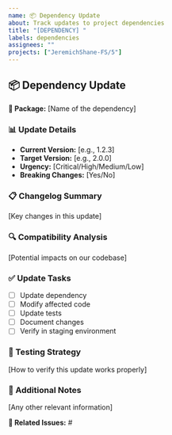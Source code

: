 ```yaml
---
name: 📦 Dependency Update
about: Track updates to project dependencies
title: "[DEPENDENCY] "
labels: dependencies
assignees: ""
projects: ["JeremichShane-FS/5"]
---
```


## 📦 Dependency Update

**🎯 Package:** [Name of the dependency]

### 📊 Update Details

- **Current Version:** [e.g., 1.2.3]
- **Target Version:** [e.g., 2.0.0]
- **Urgency:** [Critical/High/Medium/Low]
- **Breaking Changes:** [Yes/No]

### 📋 Changelog Summary

[Key changes in this update]

### 🔍 Compatibility Analysis

[Potential impacts on our codebase]

### ✅ Update Tasks

- [ ] Update dependency
- [ ] Modify affected code
- [ ] Update tests
- [ ] Document changes
- [ ] Verify in staging environment

### 🧪 Testing Strategy

[How to verify this update works properly]

### 📝 Additional Notes

[Any other relevant information]

**🔗 Related Issues:** #
